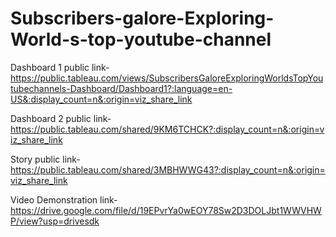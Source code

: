 # Subscribers-galore-Exploring-World-s-top-youtube-channel
Dashboard 1 public link-https://public.tableau.com/views/SubscribersGaloreExploringWorldsTopYoutubechannels-Dashboard/Dashboard1?:language=en-US&:display_count=n&:origin=viz_share_link

Dashboard 2 public link-https://public.tableau.com/shared/9KM6TCHCK?:display_count=n&:origin=viz_share_link

Story public link-https://public.tableau.com/shared/3MBHWWG43?:display_count=n&:origin=viz_share_link

Video Demonstration link-https://drive.google.com/file/d/19EPvrYa0wEOY78Sw2D3DOLJbt1WWVHWP/view?usp=drivesdk
